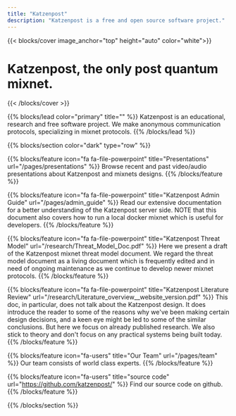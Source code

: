 ```yaml
---
title: "Katzenpost"
description: "Katzenpost is a free and open source software project."
---
```


<!-- Hero -->
{{< blocks/cover image_anchor="top" height="auto" color="white">}}
<h1 class="display-3 mt-0 mt-md-3">Katzenpost, the only post quantum mixnet.</h1>
{{< /blocks/cover >}}


{{% blocks/lead color="primary" title="" %}}
Katzenpost is an educational, research and free software project. We make anonymous communication protocols, specializing in mixnet protocols. 
{{% /blocks/lead %}}

<!-- Triplet Section: Gray -->
{{% blocks/section color="dark" type="row" %}}

{{% blocks/feature icon="fa fa-file-powerpoint" title="Presentations" url="/pages/presentations" %}}
Browse recent and past video/audio presentations about Katzenpost and mixnets designs.
{{% /blocks/feature %}}

{{% blocks/feature icon="fa fa-file-powerpoint" title="Katzenpost Admin Guide" url="/pages/admin_guide" %}}
Read our extensive documentation for a better understanding of the Katzenpost server side.
NOTE that this document also covers how to run a local docker mixnet which is useful for developers.
{{% /blocks/feature %}}

{{% blocks/feature icon="fa fa-file-powerpoint" title="Katzenpost Threat Model" url="/research/Threat_Model_Doc.pdf" %}}
Here we present a draft of the Katzenpost mixnet threat model document.
We regard the threat model document as a living document which is frequently
edited and in need of ongoing maintenance as we continue to develop newer
mixnet protocols.
{{% /blocks/feature %}}

{{% blocks/feature icon="fa fa-file-powerpoint" title="Katzenpost Literature Review" url="/research/Literature_overview__website_version.pdf" %}}
This doc, in particular, does not talk about the Katzenpost design. It does introduce the reader to some of the reasons why we've been making certain design decisions, and a keen eye might be led to some of the similar conclusions. But here we focus on already published research. We also stick to theory and don't focus on any practical systems being built today.
{{% /blocks/feature %}}

{{% blocks/feature icon="fa-users" title="Our Team" url="/pages/team" %}}
Our team consists of world class experts.
{{% /blocks/feature %}}

{{% blocks/feature icon="fa-users" title="source code" url="https://github.com/katzenpost/" %}}
Find our source code on github.
{{% /blocks/feature %}}

{{% /blocks/section %}}

